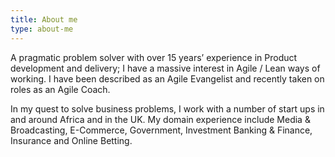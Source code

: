 ```yaml
---
title: About me
type: about-me
---
```


A pragmatic problem solver with over 15 years’ experience in Product development and delivery; I have a massive interest in Agile / Lean ways of working. I have been described as an Agile Evangelist and recently taken on roles as an Agile Coach.

In my quest to solve business problems, I work with a number of start ups in and around Africa and in the UK. My domain experience include Media & Broadcasting, E-Commerce,  Government, Investment Banking & Finance, Insurance and Online Betting.
